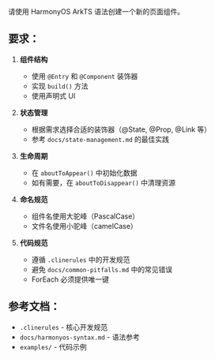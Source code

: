 请使用 HarmonyOS ArkTS 语法创建一个新的页面组件。

## 要求：

1. **组件结构**
   - 使用 `@Entry` 和 `@Component` 装饰器
   - 实现 `build()` 方法
   - 使用声明式 UI

2. **状态管理**
   - 根据需求选择合适的装饰器（@State, @Prop, @Link 等）
   - 参考 `docs/state-management.md` 的最佳实践

3. **生命周期**
   - 在 `aboutToAppear()` 中初始化数据
   - 如有需要，在 `aboutToDisappear()` 中清理资源

4. **命名规范**
   - 组件名使用大驼峰（PascalCase）
   - 文件名使用小驼峰（camelCase）

5. **代码规范**
   - 遵循 `.clinerules` 中的开发规范
   - 避免 `docs/common-pitfalls.md` 中的常见错误
   - ForEach 必须提供唯一键

## 参考文档：
- `.clinerules` - 核心开发规范
- `docs/harmonyos-syntax.md` - 语法参考
- `examples/` - 代码示例

